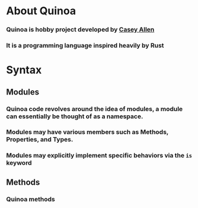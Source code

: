 # **About Quinoa**

### Quinoa is hobby project developed by [Casey Allen](https://github.com/CaseyAllen)
### It is a programming language inspired heavily by Rust



# Syntax

## Modules

### Quinoa code revolves around the idea of modules, a module can essentially be thought of as a namespace.
### Modules may have various members such as Methods, Properties, and Types.
### Modules may explicitly implement specific behaviors via the `is` keyword

## Methods

### Quinoa methods 

<!-- ## Instance Methods?

### Quinoa does not allow struct methods in the traditional sense, instead the compiler will attempt to find a method within the module, who's first parameter is of type `struct&`. This enforces a subtle separation between Data and Methods -->



